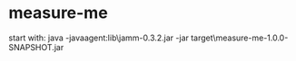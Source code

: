 # measure-me
start with: java -javaagent:lib\jamm-0.3.2.jar -jar target\measure-me-1.0.0-SNAPSHOT.jar